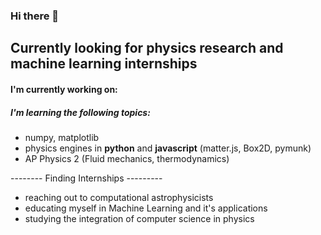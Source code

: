 ### Hi there 👋

## Currently looking for physics research and machine learning internships

#### I'm currently working on:

##### I'm learning the following topics:
* numpy, matplotlib
* physics engines in __python__ and __javascript__ (matter.js, Box2D, pymunk)
* AP Physics 2 (Fluid mechanics, thermodynamics)

-------- Finding Internships ---------
* reaching out to computational astrophysicists
* educating myself in Machine Learning and it's applications
* studying the integration of computer science in physics


